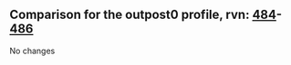 ## Comparison for the outpost0 profile, rvn: [484](https://github.com/PRO100KatYT/FortniteProfileRevisions/tree/main/profiles/outpost0/484%20outpost0.json)-[486](https://github.com/PRO100KatYT/FortniteProfileRevisions/tree/main/profiles/outpost0/486%20outpost0.json)

No changes
